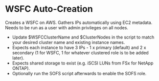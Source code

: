 # WSFC Auto-Creation
Creates a WSFC on AWS. Gathers IPs automatically using EC2 metadata. Needs to be run as a user with admin privileges on all nodes.
* Update $WSFCClusterName and $ClusterNodes in the script to match your desired cluster name and existing instance names.
* Expects each instance to have 3 IPs - 1 x primary (default) and 2 x secondary (1 for WSFC, 1 for whatever clustered role is to be added later).
* Expects shared storage to exist (e.g. iSCSI LUNs from FSx for NetApp ONTAP).
* Optionally run the SOFS script afterwards to enable the SOFS role.
